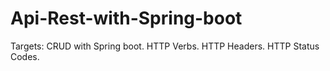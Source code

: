 # Api-Rest-with-Spring-boot
Targets: CRUD with Spring boot. HTTP Verbs. HTTP Headers. HTTP Status Codes. 
